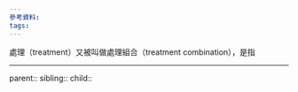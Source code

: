 ```yaml
---
參考資料:
tags:
---
```

處理（treatment）又被叫做處理組合（treatment combination），是指
- - -
parent::
sibling::
child::